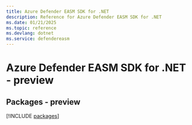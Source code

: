 ```yaml
---
title: Azure Defender EASM SDK for .NET
description: Reference for Azure Defender EASM SDK for .NET
ms.date: 01/21/2025
ms.topic: reference
ms.devlang: dotnet
ms.service: defendereasm
---
```

# Azure Defender EASM SDK for .NET - preview
## Packages - preview
[!INCLUDE [packages](defender-easm-index.md)]